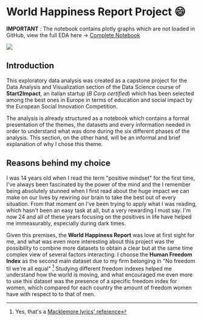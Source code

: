 # World Happiness Report Project :smile:

**IMPORTANT** : The notebook contains plotly graphs which are not loaded in GitHub, view the full EDA here $\rightarrow$ 
[Complete Notebook](https://github.com/FabioF98/World-Happiness-Report#user-content-fn-1-8392d015b54c4dd1e78cd670ac447a42)

![](https://static.onecms.io/wp-content/uploads/sites/13/2015/04/05/featured.jpg)

## Introduction

This exploratory data analysis was created as a capstone project for the Data Analysis and Visualization section of the Data Science course of **Start2Impact**, an italian startup (*B Corp certified*) which has been selected among the best ones in Europe in terms of education and social impact by the European Social Innovation Competition.

The analysis is already structured as a notebook which contains a formal presentation of the themes, the datasets and every information needed in order to understand what was done during the six different phases of the analysis. This section, on the other hand, will be an informal and brief explanation of why I chose this theme.

## Reasons behind my choice

I was 14 years old when I read the term "positive mindset" for the first time, I've always been fascinated by the power of the mind and the I remember being absolutely stunned when I first read about the huge impact we can make on our lives by rewiring our brain to take the best out of every situation.
From that moment on I've been trying to apply what I was reading, which hasn't been an easy task at all, but a very rewarding I must say. I'm now 24 and all of these years focusing on the positives in life have helped me immeasurably, especially during dark times. 

Given this premises, the **World Happiness Report** was love at first sight for me, and what was even more interesting about this project was the possibility to combine more datasets to obtain a clear but at the same time complex view of several factors interacting. I choose the **Human Freedom Index** as the second main dataset due to my firm belonging in "No freedom til we're all equal" [^1] Studying different freedom indexes helped me understand how the world is moving, and what encouraged me even more to use this dataset was the presence of a specific freedom index for women, which compared for each country the amount of freedom women have with respect to to that of men. 


[^1]: Yes, that's a [Macklemore lyrics' reference](https://www.youtube.com/watch?v=hlVBg7_08n0)


